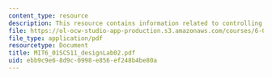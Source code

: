 ```yaml
---
content_type: resource
description: This resource contains information related to controlling robots.
file: https://ol-ocw-studio-app-production.s3.amazonaws.com/courses/6-01sc-introduction-to-electrical-engineering-and-computer-science-i-spring-2011/ebb9c9e68d9c0998e856ef248b4be80a_MIT6_01SCS11_designLab02.pdf
file_type: application/pdf
resourcetype: Document
title: MIT6_01SCS11_designLab02.pdf
uid: ebb9c9e6-8d9c-0998-e856-ef248b4be80a
---
```

